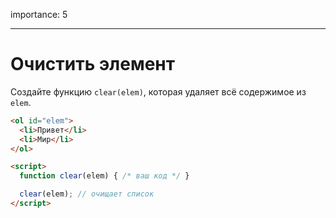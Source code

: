 importance: 5

---

# Очистить элемент

Создайте функцию `clear(elem)`, которая удаляет всё содержимое из `elem`.

```html run height=60
<ol id="elem">
  <li>Привет</li>
  <li>Мир</li>
</ol>

<script>
  function clear(elem) { /* ваш код */ }

  clear(elem); // очищает список
</script>
```
